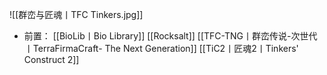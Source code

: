 ![[群峦与匠魂丨TFC Tinkers.jpg]]
- 前置：
 [[BioLib丨Bio Library]]
 [[Rocksalt]]
 [[TFC-TNG丨群峦传说-次世代丨TerraFirmaCraft- The Next Generation]]
 [[TiC2丨匠魂2丨Tinkers' Construct 2]]

